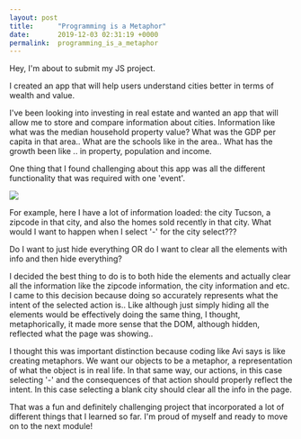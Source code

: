 ```yaml
---
layout: post
title:      "Programming is a Metaphor"
date:       2019-12-03 02:31:19 +0000
permalink:  programming_is_a_metaphor
---
```



Hey, I'm about to submit my JS project.

I created an app that will help users understand cities better in terms of wealth and value.

I've been looking into investing in real estate and wanted an app that will allow me to store and compare information about cities. Information like what was the median household property value? What was the GDP per capita in that area.. What are the schools like in the area.. What has the growth been like .. in property, population and income.

One thing that I found challenging about this app was all the different functionality that was required with one 'event'.

![](https://imgur.com/a/tJMLvse)

For example, here I have a lot of information loaded: the city Tucson, a zipcode in that city, and also the homes sold recently in that city. What would I want to happen when I select '-' for the city select???

Do I want to just hide everything OR do I want to clear all the elements with info and then hide everything?

I decided the best thing to do is to both hide the elements and actually clear all the information like the zipcode information, the city information and etc. I came to this decision because doing so accurately represents what the intent of the selected action is.. Like although just simply hiding all the elements would be effectively doing the same thing, I thought, metaphorically, it made more sense that the DOM, although hidden, reflected what the page was showing..

I thought this was important distinction because coding like Avi says is like creating metaphors. We want our objects to be a metaphor, a representation of what the object is in real life. In that same way, our actions, in this case selecting '-' and the consequences of that action should properly reflect the intent. In this case selecting a blank city should clear all the info in the page.

That was a fun and definitely challenging project that incorporated a lot of different things that I learned so far. I'm proud of myself and ready to move on to the next module!
